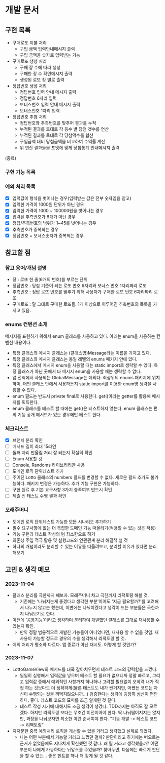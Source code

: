 # 개발 문서

## 구현 목록

- 구매로또 지불 처리
    - 구입 금액 입력안내메시지 출력
    - 구입 금액을 숫자로 입력받는 기능
- 구매로또 생성 처리
    - 구매 장 수에 따라 생성
    - 구매한 장 수 확인메시지 출력
    - 생성된 로또 장 별로 출력
- 정답번호 생성 처리
    - 정답번호 입력 안내 메시지 출력
    - 정답번호 6자리 입력
    - 보너스번호 입력 안내 메시지 출력
    - 보너스번호 1자리 입력
- 정답번호 추첨 처리
    - 정답번호와 추측번호를 맞추어 결과를 누적
    - 누적된 결과를 토대로 각 등수 별 당첨 갯수를 연산
    - 누적된 결과를 토대로 각 당첨액수를 합산
    - 구입금액 대비 당첨금액을 비교하여 수익률 계산
    - 위 연산 결과들을 포맷에 맞게 당첨통계 안내메시지 출력

(종료)

### 구현 기능 목록

### 예외 처리 목록

- [x] 입력값이 형식을 벗어나는 경우(입력받는 값은 전부 숫자임을 참고)
- [x] 입력한 가격이 1000원 단위가 아닌 경우
- [x] 입력한 가격이 1000 ~ 100000원을 벗어나는 경우
- [x] 입력된 추측번호가 6개가 아닌 경우
- [x] 정답/추측번호의 범위가 1~45를 벗어나는 경우
- [x] 추측번호가 중복되는 경우
- [x] 정답번호 + 보너스숫자가 중복되는 경우

## 참고할 점

### 참고 용어/개념 설명

- 장 : 로또 한 줄(6개의 번호)를 부르는 단위
- 정답번호 : 당첨 기준이 되는 로또 번호 6자리와 보너스 번호 1자리짜리 로또
- 추측번호 : 정답 로또 번호를 맞추기 위해 사용자가 구매한 로또 번호 6자리짜리 로또
- 구매로또 : 말 그대로 구매한 로또들. 1개 이상으로 이루어진 추측번호의 목록을 가지고 있음.

### enums 컨벤션 소개

메시지를 표현하기 위해서 enum 클래스를 사용하고 있다. 아래는 enum을 사용하는 컨벤션 내용이다.

- 특정 클래스의 메시지 클래스는 (클래스명)Message라는 이름을 가지고 있다.
- 특정 클래스의 메시지 클래스는 동일 레벨의 enums 패키지 안에 있다.
- 특정 클래스에서 메시지 enum을 사용할 때는 static import로 생략할 수 있다. 특정 클래스가 아닌 곳에서 타 메시지 enum을 사용할 때는 생략할 수 없다.
- 앱 전역에서 사용되는 GlobalMessage는 예외다. 최상위의 enums 패키지에 위치하며, 어떤 클래스 안에서 사용하든지 static import를 이용한 enum명 생략을 사용할 수 없다.
- enum 필드는 반드시 private final로 사용한다. get()이라는 getter를 활용해 메시지를 획득한다.
- enum 클래스를 테스트 할 때에는 get()은 테스트하지 않는다. enum 클래스는 편의 기능 공개 메서드가 있는 경우에만 테스트 한다.

### 체크리스트

- [x] 브랜치 분리 확인
- [ ] 메서드 길이 최대 15라인
- [ ] 둘째 자리 반올림 처리 잘 되는지 확실히 확인
- [ ] Enum 사용할 것
- [ ] Console, Randoms 라이브러리만 사용
- [ ] 도메인 로직 단위테스트 추가
- [ ] 주어진 Lotto 클래스의 numbers 필드를 변경할 수 없다. 새로운 필드 추가도 불가능하다. 패키지 변경은 가능하다. 추가 기능 구현은 가능하다.
- [ ] 구현 완료 후 기본 요구사항 3가지 충족여부 반드시 확인
- [ ] 제출 전 테스트 수행 결과 확인

### 모래주머니

- 도메인 로직 단위테스트 가능한 모든 시나리오 추가하기
- 필수 요구사항에 없는 더 복잡한 도메인 기능 떠올리기(적용할 수 있는 것은 적용)
- 기능 구현과 테스트 작성의 텀 최소한으로 하기
- 의존성 주입 적극 활용 및 실행코드와 연관관계 분리 해결책 낼 것
- 하나의 개념이라도 분리할 수 있는 이유를 떠올려보고, 분리할 이유가 있다면 분리해보기

## 고민 & 생각 메모

### 2023-11-04

- 클래스 분리를 극한까지 해보자. 모래주머니 차고 극한까지 리팩토링 해볼 것.
    - 기존에는 '나눠지는게 좋겠다고 생각한 부분'이어도 '지금 필요할까?'를 고려해서 나누지 않고는 했는데, 이번에는 나눠야겠다고 생각이 드는 부분들은 극한까지 나눠보기로 한다.
- 이전에 '공통기능'이라고 생각하며 분리하여 개발했던 클래스를 그대로 재사용할 수 있는지 확인.
    - 만약 정말 범용적으로 개발한 기능들이 아니었다면, 재사용 할 수 없을 것임. 재사용이 가능할 정도로 경우의 수를 생각해서 리팩토링 할 것.
- 예외 처리가 평소와 다르다. 앱 종료가 아닌 재시도. 어떻게 할 것인가?

### 2023-11-07

- LottoGameView의 메서드를 대폭 갈아치우면서 테스트 코드의 강력함을 느꼈다.
    - 일일히 실행해서 입력값을 넣으며 테스트 할 필요가 없으니까 정말 빠르고, 그리고 입력값 중에서 예외적인 사항까지 하나하나 고려할 필요없이 오히려 내가 직접 하는 것보다도 더 정확하게(물론 테스트도 내가
      짠거지만, 어쨌든 코드는 자신이 수행되는 것을 까먹지않으니까...) 검증한다는 생각에 굉장히 심신이 편안하다. 좋다. 테스트 코드의 묘미를 조금 알게된 것 같다.
    - 테스트 작성 시기에 대해서도 조금 생각이 생겼다. TDD까지는 아직도 잘 모르겠다. 하지만 리팩토링 보다는 무조건 이전이어야 한다. 딱 나눠떨어지지는 않지만, 과정을 나눠보자면 최소한 이런 순서여야
      한다. "기능 개발 -> 테스트 코드 -> 리팩토링"
- 지저분한 중복 예외처리 로직을 개선할 수 있을 거라고 생각했고 실제로 되었다.
    - 나는 어떤 부분에서 가능할 거라고 느꼈던 걸까? 판단이라고 하기에는 떠오르는 근거가 없었음에도 지나치게 확신했던 것 같다. 왜 될 거라고 생각했을까? 어떤 부분이 나에게 가능하다는 뉘앙스를 주었을까?
      찾아두면, 다음에는 빠르게 판단을 할 수 있는... 좋은 힌트를 하나 더 갖게 될 것 같다.
